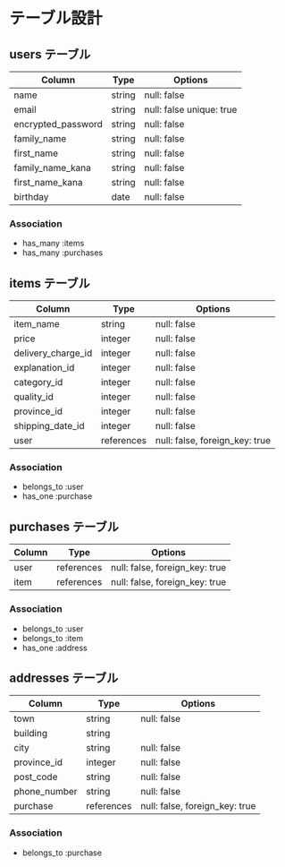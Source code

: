 # テーブル設計

## users テーブル

| Column             | Type   | Options                  |
| ------------------ | ------ | ------------------------ |
| name               | string | null: false              |
| email              | string | null: false unique: true |
| encrypted_password | string | null: false              |
| family_name        | string | null: false              |
| first_name         | string | null: false              |
| family_name_kana   | string | null: false              |
| first_name_kana    | string | null: false              |
| birthday           | date   | null: false              |


### Association

- has_many :items
- has_many :purchases

## items テーブル

| Column                    | Type        | Options     |
| ------------------------- | ----------- | ----------- |
| item_name                 | string      | null: false |
| price                     | integer     | null: false |
| delivery_charge_id        | integer     | null: false |
| explanation_id            | integer     | null: false |
| category_id               | integer     | null: false |
| quality_id                | integer     | null: false |
| province_id               | integer     | null: false |
| shipping_date_id          | integer     | null: false |
| user                      | references  | null: false, foreign_key: true |


### Association

- belongs_to  :user
- has_one     :purchase

## purchases テーブル

| Column | Type       | Options                        |
| ------ | ---------- | ------------------------------ |
| user   | references | null: false, foreign_key: true |
| item   | references | null: false, foreign_key: true |

### Association

- belongs_to :user
- belongs_to :item
- has_one :address

## addresses テーブル

| Column          | Type       | Options     |
| --------------- | ---------- | ----------- |
| town            | string     | null: false |
| building        | string     |             |
| city            | string     | null: false |
| province_id     | integer    | null: false |
| post_code       | string     | null: false |
| phone_number    | string     | null: false |
| purchase        | references | null: false, foreign_key: true |

### Association

- belongs_to :purchase
